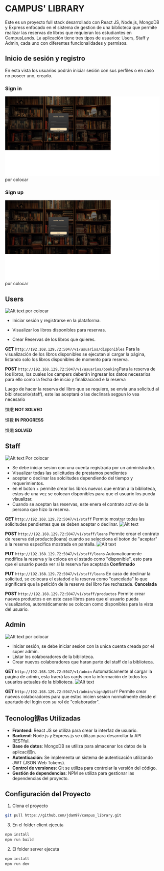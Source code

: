 # CAMPUS' LIBRARY

Este es un proyecto full stack desarrollado con React JS, Node.js, MongoDB y Express enfocado en el sistema de gestion de una biblioteca que permite realizar las  reservas  de libros que requieran los estudiantes en CampusLands. La aplicación tiene tres tipos de usuarios: Users, Staff y Admin, cada uno con diferentes funcionalidades y permisos.

## Inicio de sesión y registro
En esta vista los usuarios podrán iniciar sesión con sus perfiles o en caso no poseer uno, crearlo.

### Sign in
![Alt text](./src/assets/login.png) por colocar

### Sign up
![Alt text](./src/assets/login.png) por colocar

## Users
![Alt text](./client/public/image.png) por colocar

- Iniciar sesión y registrarse en la plataforma.
- Visualizar los libros disponibles para reservas.


- Crear Reservas de los libros que quieres.

**GET** `http://192.168.129.72:5047/v1/usuarios/disponibles` Para la visualización de los libros disponibles se ejecutan al cargar la página, listando solo los libros disponibles de momento para reserva.

**POST** `http://192.168.129.72:5047/v1/usuarios/booking`Para la reserva de los libros, los cuales los campers deberán ingresar los datos necesarios para ello como la fecha de inicio y finalizaciónd e la reserva

Luego de hacer la reserva del libro que se requiere, se envia una solicitud al bibliotecario(staff), este las aceptará o las declinará segpun lo vea necesario
 
 馃敶 **NOT SOLVED**

 馃數 **IN PROGRESS**

 馃煝 **SOLVED**


## Staff
![Alt text](./client//public/image-1.png) Por colocar

- Se debe iniciar sesion con una cuenta registrada por un administrador.
- Visualizar todas las solicitudes de prestamos pendientes
- aceptar o declinar las solciitudes dependiendo del tiempo y requerimientos.
- en el boton + permite crear los libros nuevos que entran a la biblioteca, estos de una vez se colocan disponibles para que el usuario los pueda visualizar.
- Cuando se aceptan las reservas, este enera el contrato activo de la persona que hizo la reserva.

**GET** `http://192.168.129.72:5047/v1/staff` Permite mostrar todas las solicitudes pendientes que se deben aceptar o declinar.
![Alt text](./client/public/image-2.png)

**POST** `http://192.168.129.72:5047/v1/staff/loans` Permite crear el contrato de reserva del producto(loans) cuando se selecciona el boton de "aceptar" a la reserva especifica mostrada en pantalla.
![Alt text](./client/public/image-3.png)

**PUT** `http://192.168.129.72:5047/v1/staff/loans` Automaticamente modifica la reserva y la coloca en el sstado como "disponible", esto para que el usuario pueda ver si la reserva fue aceptada **Confirmado** 

**PUT** `http://192.168.129.72:5047/v1/staff/loans` En caso de declinar la solicitud, se colocara el estadod e la reserva como "cancelada" lo que significará que la petición de la reserva del libro fue rechazada.
**Cancelada** 

**POST** `http://192.168.129.72:5047/v1/staff/productos` Permite crear nuevos productos o en este caso libros para que el usuario pueda visualizarlos, automáticamente se colocan como disponibles para la vista del usuario.



## Admin
![Alt text](./client/public/image-4.png) por colocar

- Iniciar sesión, se debe iniciar sesion con la unica cuenta creada por el super admin.
- Listar los colaboradores de la biblioteca.
- Crear nuevos colaboradores que haran parte del staff de la biblioteca.

**GET** `http://192.168.129.72:5047/v1/admin` Automaticamente al cargar la página de admin, esta traerá las cards con la información de todos los usuarios actuales de la biblioteca.
![Alt text](./client/public/image-5.png)

**GET** `http://192.168.129.72:5047/v1/admin/signUpStaff` Permite crear nuevos colaboradores para que estos inicien sesion normalmente desde el apartado del login con su rol de "colaborador".

## Tecnolog铆as Utilizadas

- **Frontend**: React JS se utiliza para crear la interfaz de usuario.
- **Backend**: Node.js y Express.js se utilizan para desarrollar la API RESTful.
- **Base de datos**: MongoDB se utiliza para almacenar los datos de la aplicaci贸n.
- **Autenticación**: Se implementa un sistema de autenticación utilizando JWT (JSON Web Tokens).
- **Control de versiones**: Git se utiliza para controlar la versión del código.
- **Gestión de dependencias**: NPM se utiliza para gestionar las dependencias del proyecto.

## Configuración del Proyecto

1. Clona el proyecto
```bash
git pull https://github.com/jdam97/campus_library.git
```

3. En el folder client ejecuta 
```bash
npm install
npm run build
```
2. El folder server ejecuta 
```bash
npm install
npm run dev